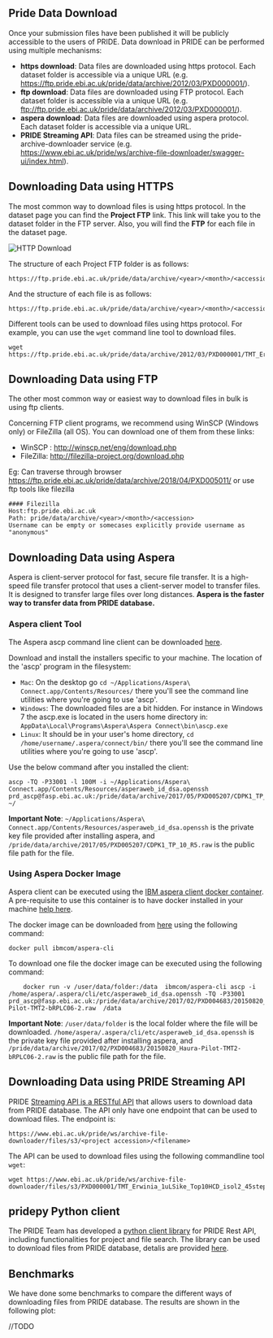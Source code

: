 ## Pride Data Download

Once your submission files have been published it will be publicly accessible to the users of PRIDE. Data download in PRIDE can be performed using multiple mechanisms: 

- **https download**: Data files are downloaded using https protocol. Each dataset folder is accessible via a unique URL (e.g. https://ftp.pride.ebi.ac.uk/pride/data/archive/2012/03/PXD000001/).
- **ftp download**: Data files are downloaded using FTP protocol. Each dataset folder is accessible via a unique URL (e.g. ftp://ftp.pride.ebi.ac.uk/pride/data/archive/2012/03/PXD000001/).
- **aspera download**: Data files are downloaded using aspera protocol. Each dataset folder is accessible via a unique URL.
- **PRIDE Streaming API**: Data files can be streamed using the pride-archive-downloader service (e.g. https://www.ebi.ac.uk/pride/ws/archive-file-downloader/swagger-ui/index.html). 

## Downloading Data using HTTPS

The most common way to download files is using https protocol. In the dataset page you can find the **Project FTP** link. This link will take you to the dataset folder in the FTP server. Also, you will find the **FTP** for each file in the dataset page.

![HTTP Download](../markdown/pridefiledownload/image/dataset-files.png)

The structure of each Project FTP folder is as follows:

    https://ftp.pride.ebi.ac.uk/pride/data/archive/<year>/<month>/<accession>

And the structure of each file is as follows:

    https://ftp.pride.ebi.ac.uk/pride/data/archive/<year>/<month>/<accession>/<filename>

Different tools can be used to download files using https protocol. For example, you can use the `wget` command line tool to download files. 

    wget https://ftp.pride.ebi.ac.uk/pride/data/archive/2012/03/PXD000001/TMT_Erwinia_1uLSike_Top10HCD_isol2_45stepped_60min_01.raw


## Downloading Data using FTP

The other most common way or easiest way to download files in bulk is using ftp clients. 

Concerning FTP client programs, we recommend using WinSCP (Windows only) or FileZilla (all OS). You can download one of them from these links:

- WinSCP : http://winscp.net/eng/download.php
- FileZilla: http://filezilla-project.org/download.php

Eg: Can traverse through browser https://ftp.pride.ebi.ac.uk/pride/data/archive/2018/04/PXD005011/
    or use ftp tools like filezilla 

    #### Filezilla
    Host:ftp.pride.ebi.ac.uk
    Path: pride/data/archive/<year>/<month>/<accession>
    Username can be empty or somecases explicitly provide username as "anonymous"

## Downloading Data using Aspera

Aspera is client-server protocol for fast, secure file transfer. It is a high-speed file transfer protocol that uses a client-server model to transfer files. It is designed to transfer large files over long distances. **Aspera is the faster way to transfer data from PRIDE database.**

### Aspera client Tool

The Aspera ascp command line client can be downloaded [here](https://www.ibm.com/support/fixcentral/swg/selectFixes?parent=ibm%7EOther%20software&product=ibm/Other+software/IBM+Aspera+Connect&release=4.1.3&platform=All&function=all).

Download and install the installers specific to your machine. The location of the 'ascp' program in the filesystem:

- `Mac`: On the desktop go `cd ~/Applications/Aspera\ Connect.app/Contents/Resources/` there you'll see the command line utilities where you're going to use 'ascp'.
- `Windows`: The downloaded files are a bit hidden. For instance in Windows 7 the ascp.exe is located in the users home directory in: `AppData\Local\Programs\Aspera\Aspera Connect\bin\ascp.exe`
- `Linux`: It should be in your user's home directory, `cd /home/username/.aspera/connect/bin/` there you'll see the command line utilities where you're going to use 'ascp'.
 
Use the below command after you installed the client:

    ascp -TQ -P33001 -l 100M -i ~/Applications/Aspera\ Connect.app/Contents/Resources/asperaweb_id_dsa.openssh prd_ascp@fasp.ebi.ac.uk:/pride/data/archive/2017/05/PXD005207/CDPK1_TP_10_R5.raw ~/

**Important Note**: `~/Applications/Aspera\ Connect.app/Contents/Resources/asperaweb_id_dsa.openssh` is the  private key file provided after installing aspera, and `/pride/data/archive/2017/05/PXD005207/CDPK1_TP_10_R5.raw` is the public file path for the file. 

### Using Aspera Docker Image

Aspera client can be executed using the [IBM aspera client docker container](https://hub.docker.com/r/ibmcom/aspera-cli). A pre-requisite to use this container is to have docker installed in your machine [help here](https://docs.docker.com/install/).

The docker image can be downloaded from [here](https://hub.docker.com/r/ibmcom/aspera-cli/) using the following command:

    docker pull ibmcom/aspera-cli

To download one file the docker image can be executed using the following command:

        docker run -v /user/data/folder:/data  ibmcom/aspera-cli ascp -i /home/aspera/.aspera/cli/etc/asperaweb_id_dsa.openssh -TQ -P33001 prd_ascp@fasp.ebi.ac.uk:/pride/data/archive/2017/02/PXD004683/20150820_Haura-Pilot-TMT2-bRPLC06-2.raw  /data

**Important Note**: `/user/data/folder` is the local folder where the file will be downloaded. `/home/aspera/.aspera/cli/etc/asperaweb_id_dsa.openssh` is the  private key file provided after installing aspera, and `/pride/data/archive/2017/02/PXD004683/20150820_Haura-Pilot-TMT2-bRPLC06-2.raw` is the public file path for the file.

## Downloading Data using PRIDE Streaming API

PRIDE [Streaming API is a RESTful API](https://www.ebi.ac.uk/pride/ws/archive-file-downloader/swagger-ui/index.html) that allows users to download data from PRIDE database. 
The API only have one endpoint that can be used to download files. The endpoint is:

    https://www.ebi.ac.uk/pride/ws/archive-file-downloader/files/s3/<project accession>/<filename>

The API can be used to download files using the following commandline tool `wget`:

    wget https://www.ebi.ac.uk/pride/ws/archive-file-downloader/files/s3/PXD000001/TMT_Erwinia_1uLSike_Top10HCD_isol2_45stepped_60min_01.raw

## pridepy Python client 

The PRIDE Team has developed a [python client library](https://github.com/PRIDE-Archive/pridepy) for PRIDE Rest API, including functionalities for project and file search. The library can be used to download files from PRIDE database, detalis are provided [here](https://github.com/PRIDE-Archive/pridepy). 

## Benchmarks 

We have done some benchmarks to compare the different ways of downloading files from PRIDE database. The results are shown in the following plot: 

//TODO 

